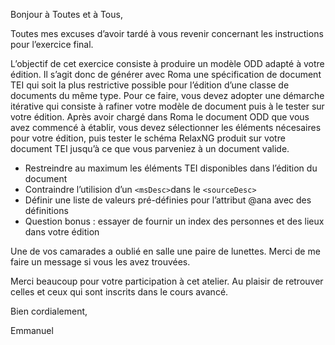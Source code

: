 Bonjour à Toutes et à Tous,

Toutes mes excuses d’avoir tardé à vous revenir concernant les instructions pour l’exercice final.

L’objectif de cet exercice consiste à produire un modèle ODD adapté à votre édition. Il s’agit donc de générer avec Roma une spécification de document TEI qui soit la plus restrictive possible pour l’édition d’une classe de documents du même type. Pour ce faire, vous devez adopter une démarche itérative qui consiste à rafiner votre modèle de document puis à le tester sur votre édition. Après avoir chargé dans Roma le document ODD que vous avez commencé à établir, vous devez sélectionner les éléments nécesaires pour votre édition, puis tester le schéma RelaxNG produit sur votre document TEI jusqu’à ce que vous parveniez à un document valide.

- Restreindre au maximum les éléments TEI disponibles dans l’édition du document
- Contraindre l’utilision d’un `<msDesc>`dans le `<sourceDesc>`
- Définir une liste de valeurs pré-définies pour l’attribut @ana avec des définitions
- Question bonus : essayer de fournir un index des personnes et des lieux dans votre édition

Une de vos camarades a oublié en salle une paire de lunettes. Merci de me faire un message si vous les avez trouvées.

Merci beaucoup pour votre participation à cet atelier. Au plaisir de retrouver celles et ceux qui sont inscrits dans le cours avancé.

Bien cordialement,

Emmanuel